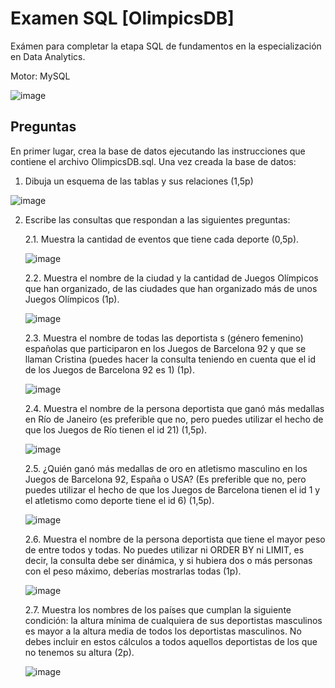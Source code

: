# Examen SQL [OlimpicsDB]
Exámen para completar la etapa SQL de fundamentos en la especialización en Data Analytics.

Motor: MySQL

![image](https://github.com/user-attachments/assets/a7acdb8c-2c22-44ac-a8f6-403975622215)

## Preguntas

En primer lugar, crea la base de datos ejecutando las instrucciones que contiene el archivo OlimpicsDB.sql. 
Una vez creada la base de datos:

1. Dibuja un esquema de las tablas y sus relaciones (1,5p)

![image](https://github.com/user-attachments/assets/779810c6-1309-4486-8e07-23b9e3a6edd4)

2. Escribe las consultas que respondan a las siguientes preguntas:

   2.1. Muestra la cantidad de eventos que tiene cada deporte (0,5p).

    ![image](https://github.com/user-attachments/assets/ae288332-3d1d-433d-90cd-4034630c6a5d)
   
   2.2. Muestra el nombre de la ciudad y la cantidad de Juegos Olímpicos que han organizado, de las ciudades que han organizado más de unos Juegos Olímpicos (1p).

    ![image](https://github.com/user-attachments/assets/8b5a92aa-db17-45ed-b200-a31b496f3754)

   2.3. Muestra el nombre de todas las deportista	s (género femenino) españolas que participaron en los Juegos de Barcelona 92 y que se llaman Cristina (puedes hacer la consulta teniendo en cuenta que el id de los Juegos de Barcelona 92 es 1) (1p).

    ![image](https://github.com/user-attachments/assets/da311d04-f57a-4301-98b5-e46a7f38a86d)

   2.4. Muestra el nombre de la persona deportista que ganó más medallas en Río de Janeiro (es preferible que no, pero puedes utilizar el hecho de que los Juegos de Río tienen el id 21) (1,5p).

    ![image](https://github.com/user-attachments/assets/fbcfd121-2ad1-4a1d-86b6-8230493c64ac)
  
   2.5. ¿Quién ganó más medallas de oro en atletismo masculino en los Juegos de Barcelona 92, España o USA? (Es preferible que no, pero puedes utilizar el hecho de que los Juegos de Barcelona tienen el id 1 y el atletismo como deporte tiene el id 6) (1,5p).

    ![image](https://github.com/user-attachments/assets/4bc27e85-23fa-47b6-8496-46dade277a61)
  
   2.6. Muestra el nombre de la persona deportista que tiene el mayor peso de entre todos y todas. No puedes utilizar ni ORDER BY ni LIMIT, es decir, la consulta debe ser dinámica, y si hubiera dos o más personas con el peso máximo, deberías mostrarlas todas (1p).

    ![image](https://github.com/user-attachments/assets/c5fc0dd8-afe3-4e4e-8a44-3ab6c4a41e5e)
  
   2.7. Muestra los nombres de los países que cumplan la siguiente condición: la altura mínima de cualquiera de sus deportistas masculinos es mayor a la altura media de todos los deportistas masculinos. No debes incluir en estos cálculos a todos aquellos deportistas de los que no tenemos su altura (2p).

    ![image](https://github.com/user-attachments/assets/fe5f980a-09cc-46b5-ad77-9984d5192acd)
